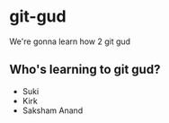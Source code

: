# git-gud

We're gonna learn how 2 git gud

## Who's learning to git gud?
 * Suki
 * Kirk
 * Saksham Anand

